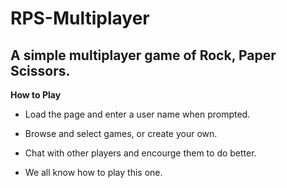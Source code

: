 # RPS-Multiplayer

## **A simple multiplayer game of Rock, Paper Scissors.**

**How to Play**

- Load the page and enter a user name when prompted.

- Browse and select games, or create your own.

- Chat with other players and encourge them to do better.

- We all know how to play this one.
